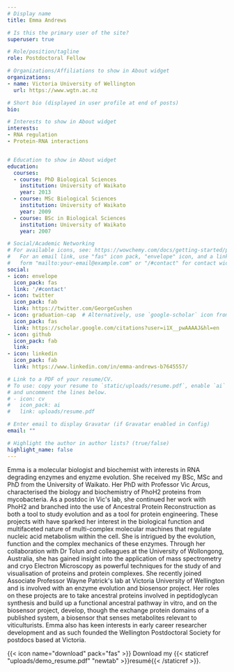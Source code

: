 ```yaml
---
# Display name
title: Emma Andrews

# Is this the primary user of the site?
superuser: true

# Role/position/tagline
role: Postdoctoral Fellow 

# Organizations/Affiliations to show in About widget
organizations:
- name: Victoria University of Wellington
  url: https://www.wgtn.ac.nz

# Short bio (displayed in user profile at end of posts)
bio: 

# Interests to show in About widget
interests:
- RNA regulation
- Protein-RNA interactions


# Education to show in About widget
education:
  courses:
  - course: PhD Biological Sciences
    institution: University of Waikato
    year: 2013
  - course: MSc Biological Sciences
    institution: University of Waikato
    year: 2009
  - course: BSc in Biological Sciences
    institution: University of Waikato
    year: 2007

# Social/Academic Networking
# For available icons, see: https://wowchemy.com/docs/getting-started/page-builder/#icons
#   For an email link, use "fas" icon pack, "envelope" icon, and a link in the
#   form "mailto:your-email@example.com" or "/#contact" for contact widget.
social:
- icon: envelope
  icon_pack: fas
  link: '/#contact'
- icon: twitter
  icon_pack: fab
  link: https://twitter.com/GeorgeCushen
- icon: graduation-cap  # Alternatively, use `google-scholar` icon from `ai` icon pack
  icon_pack: fas
  link: https://scholar.google.com/citations?user=i1X__pwAAAAJ&hl=en
- icon: github
  icon_pack: fab
  link: 
- icon: linkedin
  icon_pack: fab
  link: https://www.linkedin.com/in/emma-andrews-b7645557/

# Link to a PDF of your resume/CV.
# To use: copy your resume to `static/uploads/resume.pdf`, enable `ai` icons in `params.toml`, 
# and uncomment the lines below.
# - icon: cv
#   icon_pack: ai
#   link: uploads/resume.pdf

# Enter email to display Gravatar (if Gravatar enabled in Config)
email: ""

# Highlight the author in author lists? (true/false)
highlight_name: false
---
```


Emma is a molecular biologist and biochemist with interests in RNA degrading enzymes and enyzme evolution. She received my BSc, MSc and PhD from the University of Waikato. Her PhD with Professor Vic Arcus, characterised the biology and biochemistry of PhoH2 proteins from mycobacteria. As a postdoc in Vic's lab, she continued her work with PhoH2 and branched into the use of Ancestral Protein Reconstruction as both a tool to study evolution and as a tool for protein engineering. These projects with have sparked her interest in the biological function and multifaceted nature of multi-complex molecular machines that regulate nucleic acid metabolism within the cell. She is intrigued by the evolution, function and the complex mechanics of these enzymes. Through her collaboration with Dr Tolun and colleagues at the University of Wollongong, Australia, she has gained insight into the application of mass spectrometry and cryo Electron Microscopy as powerful techniques for the study of and visualisation of proteins and protein complexes. She recently joined Associate Professor Wayne Patrick's lab at Victoria University of Wellington and is involved with an enzyme evolution and biosensor project. Her roles on these projects are to take ancestral proteins involved in peptidoglycan synthesis and build up a functional ancestral pathway in vitro, and on the biosensor project, develop, though the exchange protein domains of a published system, a biosensor that senses metabolites relevant to viticulturists.
Emma also has keen interests in early career researcher development and as such founded the Wellington Postdoctoral Society for postdocs based at Victoria. 

{{< icon name="download" pack="fas" >}} Download my {{< staticref "uploads/demo_resume.pdf" "newtab" >}}resumé{{< /staticref >}}.
